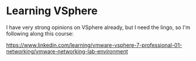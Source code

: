 # Learning VSphere
I have very strong opinions on VSphere already, but I need the lingo, so I'm
following along this course:

https://www.linkedin.com/learning/vmware-vsphere-7-professional-01-networking/vmware-networking-lab-environment

